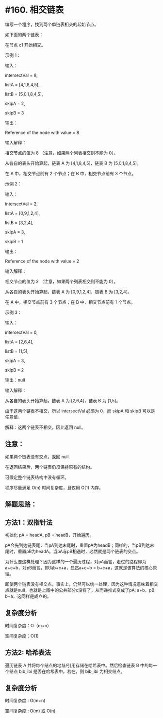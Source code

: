 #160. 相交链表
==============

编写一个程序，找到两个单链表相交的起始节点。

如下面的两个链表：

在节点 c1 开始相交。
 
示例 1：

输入：

intersectVal = 8, 

listA = [4,1,8,4,5], 

listB = [5,0,1,8,4,5], 

skipA = 2, 

skipB = 3

输出：

Reference of the node with value = 8

输入解释：

相交节点的值为 8 （注意，如果两个列表相交则不能为 0）。

从各自的表头开始算起，链表 A 为 [4,1,8,4,5]，链表 B 为 [5,0,1,8,4,5]。

在 A 中，相交节点前有 2 个节点；在 B 中，相交节点前有 3 个节点。
 
示例 2：

输入：

intersectVal = 2, 

listA = [0,9,1,2,4],

listB = [3,2,4], 

skipA = 3,

skipB = 1

输出：

Reference of the node with value = 2

输入解释：

相交节点的值为 2 （注意，如果两个列表相交则不能为 0）。

从各自的表头开始算起，链表 A 为 [0,9,1,2,4]，链表 B 为 [3,2,4]。

在 A 中，相交节点前有 3 个节点；在 B 中，相交节点前有 1 个节点。
 
示例 3：

输入：

intersectVal = 0, 

listA = [2,6,4], 

listB = [1,5], 

skipA = 3, 

skipB = 2

输出：null

输入解释：

从各自的表头开始算起，链表 A 为 [2,6,4]，链表 B 为 [1,5]。

由于这两个链表不相交，所以 intersectVal 必须为 0，而 skipA 和 skipB 可以是任意值。

解释：这两个链表不相交，因此返回 null。
 
注意：
------

如果两个链表没有交点，返回 null.

在返回结果后，两个链表仍须保持原有的结构。

可假定整个链表结构中没有循环。

程序尽量满足 O(n) 时间复杂度，且仅用 O(1) 内存。

解题思路：
---------

方法1：双指针法
---------

初始化 pA = headA, pB = headB，开始遍历。

pA会先到达链表尾，当pA到达末尾时，重置pA为headB；同样的，当pB到达末尾时，重置pB为headA。当pA与pB相遇时，必然就是两个链表的交点。

为什么要这样处理？因为这样的一个遍历过程，对pA而言，走过的路程即为a+c+b，对pB而言，即为b+c+a，显然a+c+b = b+c+a，这就是该算法的核心原理。

即使两个链表没有相交点，事实上，仍然可以统一处理，因为这种情况意味着相交点就是null，也就是上图中的公共部分c没有了，从而递推式变成了pA: a+b，pB: b+a，这同样是成立的。

复杂度分析
---------

时间复杂度：O（m+n）

空间复杂度：O(1)

方法2: 哈希表法
---------------

遍历链表 A 并将每个结点的地址/引用存储在哈希表中。然后检查链表 B 中的每一个结点 bib_ibi​ 是否在哈希表中。若在，则 bib_ibi​ 为相交结点。

复杂度分析
----------

时间复杂度 : O(m+n)

空间复杂度 : O(m) 或 O(n)
